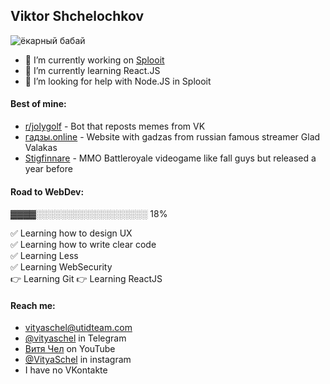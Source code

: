 ## Viktor Shchelochkov

![ёкарный бабай](https://user-images.githubusercontent.com/59040542/103486942-f4e9a080-4e1a-11eb-90fa-255baa9ee1d2.png)

- 🔭 I’m currently working on [Splooit](mailto:contact@splooit.com)
- 🌱 I’m currently learning React.JS
- 🤔 I’m looking for help with Node.JS in Splooit

#### Best of mine:
- [r/jolygolf](https://github.com/VityaSchel/RedditJolygolfBot) - Bot that reposts memes from VK
- [гадзы.online](https://гадзы.online) - Website with gadzas from russian famous streamer Glad Valakas
- [Stigfinnare](https://stigfinnare.utidteam.com) - MMO Battleroyale videogame like fall guys but released a year before

#### Road to WebDev:

▓▓▓▓░░░░░░░░░░░░░░░░░░ 18%

✅ Learning how to design UX\
✅ Learning how to write clear code\
✅ Learning Less\
✅ Learning WebSecurity\
👉 Learning Git
👉 Learning ReactJS

#### Reach me:
- [vityaschel@utidteam.com](mailto:vityaschel@utidteam.com)
- [@vityaschel](https://t.me/vityaschel) in Telegram
- [Витя Чел](https://www.youtube.com/channel/UC4cueEAH9Oq94E1ynBiVJhw) on YouTube
- [@VityaSchel](https://instagram.com/vityaschel) in instagram
- I have no VKontakte
